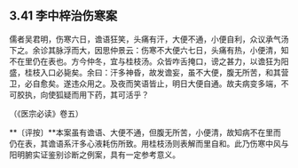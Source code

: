 ## 3.41 李中梓治伤寒案

儒者吴君明，伤寒六日，谵语狂笑，头痛有汗，大便不通，小便自利，众议承气汤下之。余诊其脉浮而大，因思仲景云：伤寒不大便六七日，头痛有热，小便清，知不在里仍在表也。方今仲冬，宜与桂枝汤。众皆咋舌掩口，谤之甚力，以谵狂为阳盛，桂枝入口必毙矣。余曰：汗多神昏，故发谵妄，虽不大便，腹无所苦，和其营卫，必自愈矣。遂违众用之。及夜而笑语皆止，明日大便自通。故夫病变多端，不可胶执，向使狐疑而用下药，其可活乎？

（《医宗必读》卷五）

**〔评按〕**本案虽有谵语、大便不通，但腹无所苦，小便清，故知病不在里而仍在表，其谵语系汗多心液耗伤所致。用桂枝汤则表解而里自和。此乃伤寒中风与阳明腑实证鉴别诊断之例案，具有一定参考意义。
